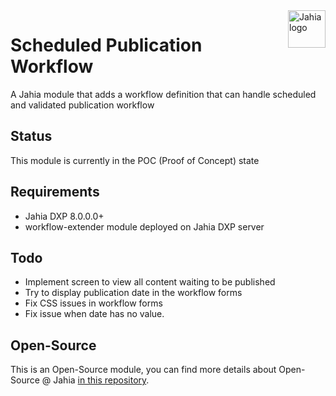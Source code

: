 <a href="https://www.jahia.com/">
    <img src="https://www.jahia.com/modules/jahiacom-templates/images/jahia-3x.png" alt="Jahia logo" title="Jahia" align="right" height="60" />
</a>

# Scheduled Publication Workflow
A Jahia module that adds a workflow definition that can handle scheduled and validated publication workflow

## Status

This module is currently in the POC (Proof of Concept) state

## Requirements

- Jahia DXP 8.0.0.0+
- workflow-extender module deployed on Jahia DXP server

## Todo 

- Implement screen to view all content waiting to be published
- Try to display publication date in the workflow forms
- Fix CSS issues in workflow forms
- Fix issue when date has no value.

## Open-Source

This is an Open-Source module, you can find more details about Open-Source @ Jahia [in this repository](https://github.com/Jahia/open-source).
